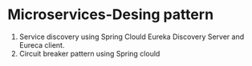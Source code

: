 # Microservices-Desing pattern
1.  Service discovery using Spring Clould Eureka Discovery Server and Eureca client.
2.  Circuit breaker pattern using Spring clould
